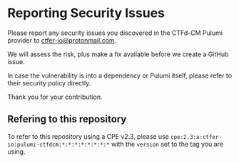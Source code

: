 # Reporting Security Issues

Please report any security issues you discovered in the CTFd-CM Pulumi provider to ctfer-io@protonmail.com.

We will assess the risk, plus make a fix available before we create a GitHub issue.

In case the vulnerability is into a dependency or Pulumi itself, please refer to their security policy directly.

Thank you for your contribution.

## Refering to this repository

To refer to this repository using a CPE v2.3, please use `cpe:2.3:a:ctfer-io:pulumi-ctfdcm:*:*:*:*:*:*:*:*` with the `version` set to the tag you are using.
